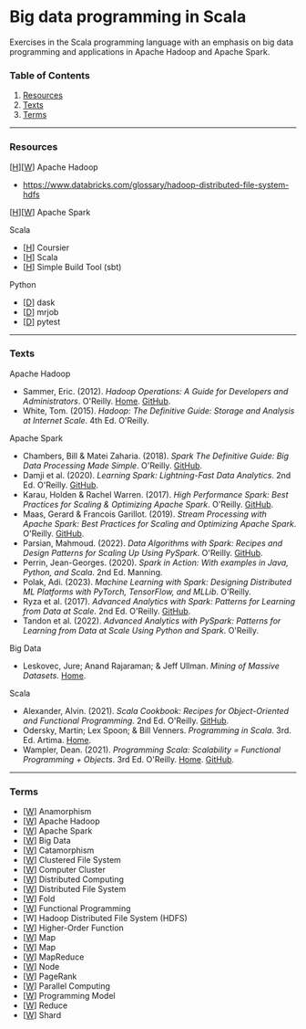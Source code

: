 # Big data programming in Scala
Exercises in the Scala programming language with an emphasis on big data programming and applications in Apache Hadoop and Apache Spark.

### Table of Contents
1. [Resources](#resources)
2. [Texts](#texts)
3. [Terms](#terms)

---

### Resources

[[H](https://hadoop.apache.org/)][[W](https://en.wikipedia.org/wiki/Apache_Hadoop)] Apache Hadoop
* https://www.databricks.com/glossary/hadoop-distributed-file-system-hdfs

[[H](https://spark.apache.org/)][[W](https://en.wikipedia.org/wiki/Apache_Spark)] Apache Spark

Scala
* [[H](https://get-coursier.io/)] Coursier
* [[H](https://www.scala-lang.org/)] Scala
* [[H](https://www.scala-sbt.org/)] Simple Build Tool (sbt)

Python
* [[D](https://www.dask.org)] dask
* [[D](https://mrjob.readthedocs.io/en/latest/index.html)] mrjob
* [[D](https://docs.pytest.org/en/latest/)] pytest

---

### Texts

Apache Hadoop
* Sammer, Eric. (2012). _Hadoop Operations: A Guide for Developers and Administrators_. O'Reilly. [Home](http://www.hadoopbook.com). [GitHub](https://github.com/tomwhite/hadoop-book/).
* White, Tom. (2015). _Hadoop: The Definitive Guide: Storage and Analysis at Internet Scale_. 4th Ed. O'Reilly.

Apache Spark
* Chambers, Bill & Matei Zaharia. (2018). _Spark The Definitive Guide: Big Data Processing Made Simple_. O'Reilly. [GitHub](https://github.com/databricks/Spark-The-Definitive-Guide).
* Damji et al. (2020). _Learning Spark: Lightning-Fast Data Analytics_. 2nd Ed. O'Reilly. [GitHub](https://github.com/databricks/LearningSparkV2).
* Karau, Holden & Rachel Warren. (2017). _High Performance Spark: Best Practices for Scaling & Optimizing Apache Spark_. O'Reilly. [GitHub](https://github.com/high-performance-spark/high-performance-spark-examples).
* Maas, Gerard & Francois Garillot. (2019). _Stream Processing with Apache Spark: Best Practices for Scaling and Optimizing Apache Spark_. O'Reilly. [GitHub](https://github.com/stream-processing-with-spark).
* Parsian, Mahmoud. (2022). _Data Algorithms with Spark: Recipes and Design Patterns for Scaling Up Using PySpark_. O'Reilly. [GitHub](https://github.com/mahmoudparsian/data-algorithms-with-spark).
* Perrin, Jean-Georges. (2020). _Spark in Action: With examples in Java, Python, and Scala_. 2nd Ed. Manning.
* Polak, Adi. (2023). _Machine Learning with Spark: Designing Distributed ML Platforms with PyTorch, TensorFlow, and MLLib_. O'Reilly.
* Ryza et al. (2017). _Advanced Analytics with Spark: Patterns for Learning from Data at Scale_. 2nd Ed. O'Reilly. [GitHub](https://github.com/sryza/aas).
* Tandon et al. (2022). _Advanced Analytics with PySpark: Patterns for Learning from Data at Scale Using Python and Spark_. O'Reilly.

Big Data
* Leskovec, Jure; Anand Rajaraman; & Jeff Ullman. _Mining of Massive Datasets_. [Home]( http://www.mmds.org).

Scala
* Alexander, Alvin. (2021). _Scala Cookbook: Recipes for Object-Oriented and Functional Programming_. 2nd Ed. O'Reilly. [GitHub](https://github.com/alvinj/ScalaCookbook2Examples).
* Odersky, Martin; Lex Spoon; & Bill Venners. _Programming in Scala_. 3rd. Ed. Artima. [Home](https://booksites.artima.com/programming_in_scala_3ed).
* Wampler, Dean. (2021). _Programming Scala: Scalability = Functional Programming + Objects_. 3rd Ed. O'Reilly. [Home](https://deanwampler.github.io/books/programmingscala.html). [GitHub](https://github.com/deanwampler/programming-scala-book-code-examples).

---

### Terms

* [[W](https://en.wikipedia.org/wiki/Anamorphism)] Anamorphism
* [[W](https://en.wikipedia.org/wiki/Apache_Hadoop)] Apache Hadoop
* [[W](https://en.wikipedia.org/wiki/Apache_Spark)] Apache Spark
* [[W](https://en.wikipedia.org/wiki/Big_data)] Big Data
* [[W](https://en.wikipedia.org/wiki/Catamorphism)] Catamorphism
* [[W](https://en.wikipedia.org/wiki/Clustered_file_system)] Clustered File System
* [[W](https://en.wikipedia.org/wiki/Computer_cluster)] Computer Cluster
* [[W](https://en.wikipedia.org/wiki/Distributed_computing)] Distributed Computing
* [[W](https://en.wikipedia.org/wiki/Clustered_file_system)] Distributed File System
* [[W](https://en.wikipedia.org/wiki/Fold_(higher-order_function))] Fold
* [[W](https://en.wikipedia.org/wiki/Functional_programming)] Functional Programming
* [W] Hadoop Distributed File System (HDFS)
* [[W](https://en.wikipedia.org/wiki/Higher-order_function)] Higher-Order Function
* [[W](https://en.wikipedia.org/wiki/Map_(higher-order_function))] Map
* [[W](https://en.wikipedia.org/wiki/Map_(parallel_pattern))] Map
* [[W](https://en.wikipedia.org/wiki/MapReduce)] MapReduce
* [[W](https://en.wikipedia.org/wiki/Node_(networking))] Node
* [[W](https://en.wikipedia.org/wiki/PageRank)] PageRank
* [[W](https://en.wikipedia.org/wiki/Parallel_computing)] Parallel Computing
* [[W](https://en.wikipedia.org/wiki/Programming_model)] Programming Model
* [[W](https://en.wikipedia.org/wiki/Reduction_operator)] Reduce
* [[W](https://en.wikipedia.org/wiki/Shard_(database_architecture))] Shard